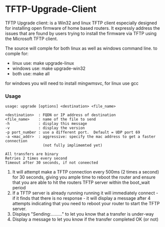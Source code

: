 TFTP-Upgrade-Client
===================

TFTP Upgrade client: is a Win32 and linux TFTP client especially designed for installing open firmware of home based routers.
It expressly address the issues that are found by users trying to install the firmware via TFTP using the Microsoft TFTP client.

The source will comple for both linux as well as windows command line.
to comple for:

* linux use:   make upgrade-linux
* windows use: make upgrade-win32
* both use:    make all   

for windows you will need to install mingwmsvc,  for linux use gcc


### Usage

    usage: upgrade [options] <destination> <file_name>
    
    <destination>  : FQDN or IP address of destination
    <file_name>    : name of the file to send
    -h             : display this message
    -v             : display the version
    -p port_number : use a different port.  Default = UDP port 69
    -a <mac_addr>  : aggressive: specify the mac address to get a faster connection
                     (not fully implimemted yet)
    
    All transfers are binary
    Retries 2 times every second
    Timeout after 30 seconds, if not coneected

1. It will attempt make a TFTP connection every 500ms (2 times a second) for 30 seconds, giving you ample time to reboot the router and ensure that you are able to hit the routers TFTP server within the boot_wait period
1. If a TFTP server is already running running it will immediately connect -  if it finds that there is no response - it will display a message after 4 attempts indicating that you need to reboot your router to start the TFTP server.
1. Displays "Sending:........." to let you know that a transfer is under-way
1. Display a message to let you know if the transfer completed OK (or not)